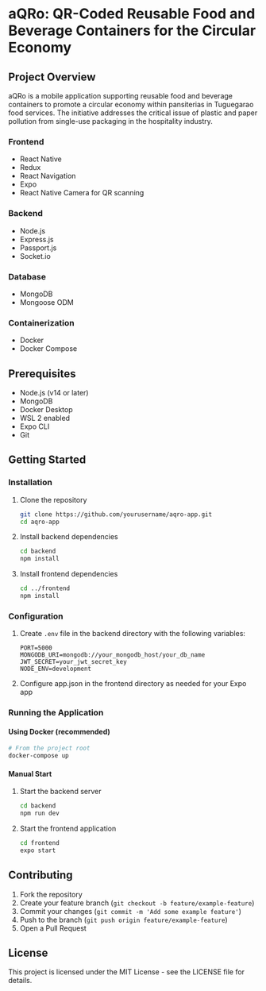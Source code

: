 # aQRo: QR-Coded Reusable Food and Beverage Containers for the Circular Economy

## Project Overview

aQRo is a mobile application supporting reusable food and beverage containers to promote a circular economy within pansiterias in Tuguegarao food services. The initiative addresses the critical issue of plastic and paper pollution from single-use packaging in the hospitality industry.


### Frontend
- React Native
- Redux 
- React Navigation
- Expo
- React Native Camera for QR scanning

### Backend
- Node.js
- Express.js
- Passport.js 
- Socket.io 

### Database
- MongoDB
- Mongoose ODM

### Containerization
- Docker
- Docker Compose

## Prerequisites

- Node.js (v14 or later)
- MongoDB
- Docker Desktop
- WSL 2 enabled
- Expo CLI
- Git

## Getting Started

### Installation

1. Clone the repository
   ```bash
   git clone https://github.com/yourusername/aqro-app.git
   cd aqro-app
   ```

2. Install backend dependencies
   ```bash
   cd backend
   npm install
   ```

3. Install frontend dependencies
   ```bash
   cd ../frontend
   npm install
   ```

### Configuration

1. Create `.env` file in the backend directory with the following variables:
   ```
   PORT=5000
   MONGODB_URI=mongodb://your_mongodb_host/your_db_name
   JWT_SECRET=your_jwt_secret_key
   NODE_ENV=development
   ```

2. Configure app.json in the frontend directory as needed for your Expo app

### Running the Application

#### Using Docker (recommended)
```bash
# From the project root
docker-compose up
```

#### Manual Start
1. Start the backend server
   ```bash
   cd backend
   npm run dev
   ```

2. Start the frontend application
   ```bash
   cd frontend
   expo start
   ```


## Contributing

1. Fork the repository
2. Create your feature branch (`git checkout -b feature/example-feature`)
3. Commit your changes (`git commit -m 'Add some example feature'`)
4. Push to the branch (`git push origin feature/example-feature`)
5. Open a Pull Request

## License

This project is licensed under the MIT License - see the LICENSE file for details.


